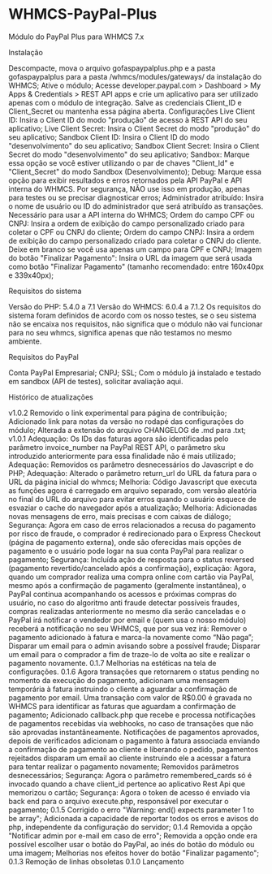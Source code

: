 # WHMCS-PayPal-Plus
Módulo do PayPal Plus para WHMCS 7.x


Instalação

Descompacte, mova o arquivo gofaspaypalplus.php e a pasta gofaspaypalplus para a pasta /whmcs/modules/gateways/ da instalação do WHMCS;
Ative o módulo;
Acesse developer.paypal.com > Dashboard > My Apps & Credentials > REST API apps e crie um aplicativo para ser utilizado apenas com o módulo de integração. Salve as credenciais Client_ID e Client_Secret ou mantenha essa página aberta.
Configurações
Live Client ID: Insira o Client ID do modo "produção" de acesso à REST API do seu aplicativo;
Live Client Secret: Insira o Client Secret do modo "produção" do seu aplicativo;
Sandbox Client ID: Insira o Client ID do modo "desenvolvimento" do seu aplicativo;
Sandbox Client Secret: Insira o Client Secret do modo "desenvolvimento" do seu aplicativo;
Sandbox: Marque essa opção se você estiver utilizando o par de chaves "Client_Id" e "Client_Secret" do modo Sandbox (Desenvolvimento);
Debug: Marque essa opção para exibir resultados e erros retornados pela API PayPal e API interna do WHMCS. Por segurança, NÃO use isso em produção, apenas para testes ou se precisar diagnosticar erros;
Administrador atribuído: Insira o nome de usuário ou ID do administrador que será atribuído as transações. Necessário para usar a API interna do WHMCS;
Ordem do campo CPF ou CNPJ: Insira a ordem de exibição do campo personalizado criado para coletar o CPF ou CNPJ do cliente;
Ordem do campo CNPJ: Insira a ordem de exibição do campo personalizado criado para coletar o CNPJ do cliente. Deixe em branco se você usa apenas um campo para CPF e CNPJ;
Imagem do botão "Finalizar Pagamento": Insira o URL da imagem que será usada como botão "Finalizar Pagamento" (tamanho recomendado: entre 160x40px e 339x40px);



Requisitos do sistema

Versão do PHP: 5.4.0 a 7.1
Versão do WHMCS: 6.0.4 a 7.1.2
Os requisitos do sistema foram definidos de acordo com os nosso testes, se o seu sistema não se encaixa nos requisitos, não significa que o módulo não vai funcionar para no seu whmcs, significa apenas que não testamos no mesmo ambiente.

Requisitos do PayPal

Conta PayPal Empresarial;
CNPJ;
SSL;
Com o módulo já instalado e testado em sandbox (API de testes), solicitar avaliação aqui.



Histórico de atualizações
	
v1.0.2
Removido o link experimental para página de contribuição;
Adicionado link para notas da versão no rodapé das configurações do módulo;
Alterada a extensão do arquivo CHANGELOG de .md para .txt;
v1.0.1
Adequação: Os IDs das faturas agora são identificadas pelo parâmetro invoice_number na PayPal REST API, o parâmetro sku introduzido anteriormente para essa finalidade não é mais utilizado;
Adequação: Removidos os parâmetro desnecessários do Javascript e do PHP;
Adequação: Alterado o parâmetro return_url do URL da fatura para o URL da página inicial do whmcs;
Melhoria: Código Javascript que executa as funções agora é carregado em arquivo separado, com versão aleatória no final do URL do arquivo para evitar erros quando o usuário esquece de esvaziar o cache do navegador após a atualização;
Melhoria: Adicionadas novas mensagens de erro, mais precisas e com caixas de diálogo;
Segurança: Agora em caso de erros relacionados a recusa do pagamento por risco de fraude, o comprador é redirecionado para o Express Checkout (página de pagamento externa), onde são oferecidas mais opções de pagamento e o usuário pode logar na sua conta PayPal para realizar o pagamento;
Segurança: Incluída ação de resposta para o status reversed (pagamento revertido/cancelado após a confirmação), explicação: Agora, quando um comprador realiza uma compra online com cartão via PayPal, mesmo após a confirmação de pagamento (geralmente instantânea), o PayPal continua acompanhando os acessos e próximas compras do usuário, no caso do algoritmo anti fraude detectar possíveis fraudes, compras realizadas anteriormente no mesmo dia serão canceladas e o PayPal irá notificar o vendedor por email e (quem usa o nosso módulo) receberá a notificação no seu WHMCS, que por sua vez irá:
Remover o pagamento adicionado à fatura e marca-la novamente como “Não paga”;
Disparar um email para o admin avisando sobre a possível fraude;
Disparar um email para o comprador a fim de traze-lo de volta ao site e realizar o pagamento novamente.
0.1.7
Melhorias na estéticas na tela de configurações.
0.1.6
Agora transações que retornarem o status pending no momento da execução do pagamento, adicionam uma mensagem temporária à fatura instruindo o cliente a aguardar a confirmação de pagamento por email. Uma transação com valor de R$0.00 é gravada no WHMCS para identificar as faturas que aguardam a confirmação de pagamento;
Adicionado callback.php que recebe e processa notificações de pagamentos recebidas via webhooks, no caso de transações que não são aprovadas instantâneamente. Notificações de pagamentos aprovados, depois de verificados adicionam o pagamento à fatura associada enviando a confirmação de pagamento ao cliente e liberando o pedido, pagamentos rejeitados disparam um email ao cliente instruindo ele a acessar a fatura para tentar realizar o pagamento novamente;
Removidos parâmetros desnecessários;
Segurança: Agora o parâmetro remembered_cards só é invocado quando a chave client_id pertence ao aplicativo Rest Api que memorizou o cartão;
Segurança: Agora o token de acesso é enviado via back end para o arquivo execute.php, responsável por executar o pagamento;
0.1.5
Corrigido o erro "Warning: end() expects parameter 1 to be array";
Adicionada a capacidade de reportar todos os erros e avisos do php, independente da configuração do servidor;
0.1.4
Removida a opção "Notificar admin por e-mail em caso de erro";
Removida a opção onde era possível escolher usar o botão do PayPal, ao inés do botão do módulo ou uma imagem;
Melhorias nos efeitos hover do botão "Finalizar pagamento";
0.1.3
Remoção de linhas obsoletas
0.1.0
Lançamento
